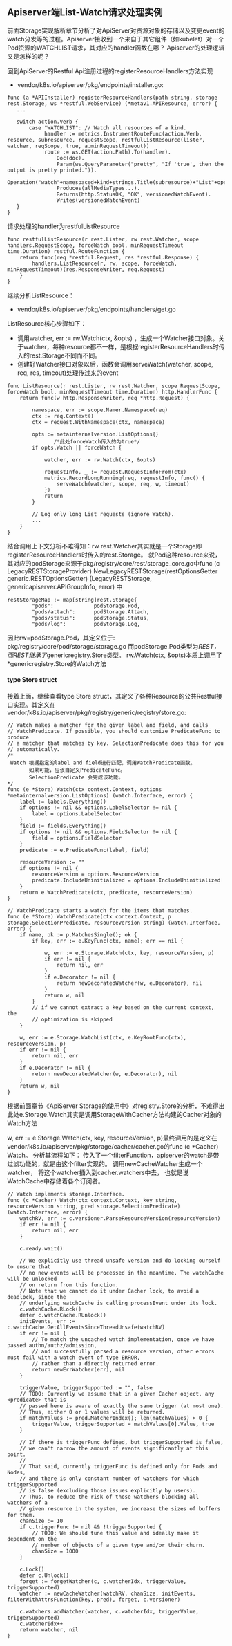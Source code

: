 ## Apiserver端List-Watch请求处理实例
前面Storage实现解析章节分析了对ApiServer对资源对象的存储以及变更event的watch分发等的过程。Apiserver接收到一个来自于其它组件（如kubelet）对一个Pod资源的WATCHLIST请求，其对应的handler函数在哪？ Apiserver的处理逻辑又是怎样的呢？

回到ApiServer的Restful Api注册过程的registerResourceHandlers方法实现
* vendor/k8s.io/apiserver/pkg/endpoints/installer.go:

```
func (a *APIInstaller) registerResourceHandlers(path string, storage rest.Storage, ws *restful.WebService) (*metav1.APIResource, error) {
   ...
   
   switch action.Verb {
       case "WATCHLIST": // Watch all resources of a kind.
			handler := metrics.InstrumentRouteFunc(action.Verb, resource, subresource, requestScope, restfulListResource(lister, watcher, reqScope, true, a.minRequestTimeout))
			route := ws.GET(action.Path).To(handler).
				Doc(doc).
				Param(ws.QueryParameter("pretty", "If 'true', then the output is pretty printed.")).
				Operation("watch"+namespaced+kind+strings.Title(subresource)+"List"+operationSuffix).
				Produces(allMediaTypes...).
				Returns(http.StatusOK, "OK", versionedWatchEvent).
				Writes(versionedWatchEvent)
   }
}
```
请求处理的handler为restfulListResource

```
func restfulListResource(r rest.Lister, rw rest.Watcher, scope handlers.RequestScope, forceWatch bool, minRequestTimeout time.Duration) restful.RouteFunction {
	return func(req *restful.Request, res *restful.Response) {
		handlers.ListResource(r, rw, scope, forceWatch, minRequestTimeout)(res.ResponseWriter, req.Request)
	}
}
```
继续分析ListResource：
* vendor/k8s.io/apiserver/pkg/endpoints/handlers/get.go

ListResource核心步骤如下：
* 调用watcher, err := rw.Watch(ctx, &opts) ，生成一个Watcher接口对象。关于watcher，每种resource都不一样，是根据registerResourceHandlers时传入的rest.Storage不同而不同。
* 创建好Watcher接口对象以后，函数会调用serveWatch(watcher, scope, req, res, timeout)处理传过来的event

```
func ListResource(r rest.Lister, rw rest.Watcher, scope RequestScope, forceWatch bool, minRequestTimeout time.Duration) http.HandlerFunc {
	return func(w http.ResponseWriter, req *http.Request) {
		
		namespace, err := scope.Namer.Namespace(req)
		ctx := req.Context()
		ctx = request.WithNamespace(ctx, namespace)

		opts := metainternalversion.ListOptions{}
               /*此处forceWatch传入的为true*/
		if opts.Watch || forceWatch {

			watcher, err := rw.Watch(ctx, &opts)
			
			requestInfo, _ := request.RequestInfoFrom(ctx)
			metrics.RecordLongRunning(req, requestInfo, func() {
				serveWatch(watcher, scope, req, w, timeout)
			})
			return
		}

		// Log only long List requests (ignore Watch).
		...
	}
}
```
结合调用上下文分析不难得知：rw rest.Watcher其实就是一个Storage即registerResourceHandlers时传入的rest.Storage。
就Pod这种resource来说，其对应的podStorage来源于pkg/registry/core/rest/storage_core.go中func (c LegacyRESTStorageProvider) NewLegacyRESTStorage(restOptionsGetter generic.RESTOptionsGetter) (LegacyRESTStorage, genericapiserver.APIGroupInfo, error) 中

```
restStorageMap := map[string]rest.Storage{
		"pods":             podStorage.Pod,
		"pods/attach":      podStorage.Attach,
		"pods/status":      podStorage.Status,
		"pods/log":         podStorage.Log,
```
因此rw=podStorage.Pod，其定义位于: pkg/registry/core/pod/storage/storage.go
而podStorage.Pod类型为*REST， 而REST继承了*genericregistry.Store类型。
rw.Watch(ctx, &opts)本质上调用了*genericregistry.Store的Watch方法

#### type Store struct
接着上面，继续查看type Store struct，其定义了各种Resource的公共Restful接口实现。其定义在vendor/k8s.io/apiserver/pkg/registry/generic/registry/store.go:

```
// Watch makes a matcher for the given label and field, and calls
// WatchPredicate. If possible, you should customize PredicateFunc to produce
// a matcher that matches by key. SelectionPredicate does this for you
// automatically.
/*
 Watch 根据指定的label and field进行匹配，调用WatchPredicate函数。
	   如果可能，应该自定义PredicateFunc。
	   SelectionPredicate 会完成该功能。
*/
func (e *Store) Watch(ctx context.Context, options *metainternalversion.ListOptions) (watch.Interface, error) {
	label := labels.Everything()
	if options != nil && options.LabelSelector != nil {
		label = options.LabelSelector
	}
	field := fields.Everything()
	if options != nil && options.FieldSelector != nil {
		field = options.FieldSelector
	}
	predicate := e.PredicateFunc(label, field)

	resourceVersion := ""
	if options != nil {
		resourceVersion = options.ResourceVersion
		predicate.IncludeUninitialized = options.IncludeUninitialized
	}
	return e.WatchPredicate(ctx, predicate, resourceVersion)
}

// WatchPredicate starts a watch for the items that matches.
func (e *Store) WatchPredicate(ctx context.Context, p storage.SelectionPredicate, resourceVersion string) (watch.Interface, error) {
	if name, ok := p.MatchesSingle(); ok {
		if key, err := e.KeyFunc(ctx, name); err == nil {

			w, err := e.Storage.Watch(ctx, key, resourceVersion, p)
			if err != nil {
				return nil, err
			}
			if e.Decorator != nil {
				return newDecoratedWatcher(w, e.Decorator), nil
			}
			return w, nil
		}
		// if we cannot extract a key based on the current context, the
		// optimization is skipped
	}

	w, err := e.Storage.WatchList(ctx, e.KeyRootFunc(ctx), resourceVersion, p)
	if err != nil {
		return nil, err
	}
	if e.Decorator != nil {
		return newDecoratedWatcher(w, e.Decorator), nil
	}
	return w, nil
}
```
根据前面章节《ApiServer Storage的使用中》对registry.Store的分析，不难得出此处e.Storage.Watch其实是调用StorageWithCacher方法构建的Cacher对象的Watch方法

w, err := e.Storage.Watch(ctx, key, resourceVersion, p)最终调用的是定义在vendor/k8s.io/apiserver/pkg/storage/cacher/cacher.go的func (c *Cacher) Watch。 分析其流程如下：
传入了一个filterFunction，apiserver的watch是带过滤功能的，就是由这个filter实现的。
调用newCacheWatcher生成一个watcher，
将这个watcher插入到cacher.watchers中去， 也就是说WatchCache中存储着各个订阅者。

```
// Watch implements storage.Interface.
func (c *Cacher) Watch(ctx context.Context, key string, resourceVersion string, pred storage.SelectionPredicate) (watch.Interface, error) {
	watchRV, err := c.versioner.ParseResourceVersion(resourceVersion)
	if err != nil {
		return nil, err
	}

	c.ready.wait()

	// We explicitly use thread unsafe version and do locking ourself to ensure that
	// no new events will be processed in the meantime. The watchCache will be unlocked
	// on return from this function.
	// Note that we cannot do it under Cacher lock, to avoid a deadlock, since the
	// underlying watchCache is calling processEvent under its lock.
	c.watchCache.RLock()
	defer c.watchCache.RUnlock()
	initEvents, err := c.watchCache.GetAllEventsSinceThreadUnsafe(watchRV)
	if err != nil {
		// To match the uncached watch implementation, once we have passed authn/authz/admission,
		// and successfully parsed a resource version, other errors must fail with a watch event of type ERROR,
		// rather than a directly returned error.
		return newErrWatcher(err), nil
	}

	triggerValue, triggerSupported := "", false
	// TODO: Currently we assume that in a given Cacher object, any <predicate> that is
	// passed here is aware of exactly the same trigger (at most one).
	// Thus, either 0 or 1 values will be returned.
	if matchValues := pred.MatcherIndex(); len(matchValues) > 0 {
		triggerValue, triggerSupported = matchValues[0].Value, true
	}

	// If there is triggerFunc defined, but triggerSupported is false,
	// we can't narrow the amount of events significantly at this point.
	//
	// That said, currently triggerFunc is defined only for Pods and Nodes,
	// and there is only constant number of watchers for which triggerSupported
	// is false (excluding those issues explicitly by users).
	// Thus, to reduce the risk of those watchers blocking all watchers of a
	// given resource in the system, we increase the sizes of buffers for them.
	chanSize := 10
	if c.triggerFunc != nil && !triggerSupported {
		// TODO: We should tune this value and ideally make it dependent on the
		// number of objects of a given type and/or their churn.
		chanSize = 1000
	}

	c.Lock()
	defer c.Unlock()
	forget := forgetWatcher(c, c.watcherIdx, triggerValue, triggerSupported)
	watcher := newCacheWatcher(watchRV, chanSize, initEvents, filterWithAttrsFunction(key, pred), forget, c.versioner)

	c.watchers.addWatcher(watcher, c.watcherIdx, triggerValue, triggerSupported)
	c.watcherIdx++
	return watcher, nil
}

```



